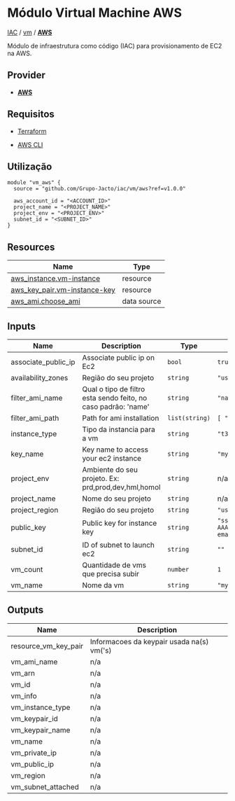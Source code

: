 # Módulo Virtual Machine AWS

[IAC](../../README.md) / [vm](../README.md) / **[AWS](./README.md)**

Módulo de infraestrutura como código (IAC) para provisionamento de EC2 na AWS.

## Provider

- [**AWS**](../../aws/README.md)

## Requisitos

- [Terraform](https://www.terraform.io/downloads.html)

- [AWS CLI](https://aws.amazon.com/pt/cli/)

## Utilização

```hcl
module "vm_aws" {
  source = "github.com/Grupo-Jacto/iac/vm/aws?ref=v1.0.0"

  aws_account_id = "<ACCOUNT_ID>"
  project_name = "<PROJECT_NAME>"
  project_env = "<PROJECT_ENV>"
  subnet_id = "<SUBNET_ID>"
}
```

## Resources

| Name                                                                                                                 | Type        |
| -------------------------------------------------------------------------------------------------------------------- | ----------- |
| [aws_instance.vm-instance](https://registry.terraform.io/providers/hashicorp/aws/latest/docs/resources/instance)     | resource    |
| [aws_key_pair.vm-instance-key](https://registry.terraform.io/providers/hashicorp/aws/latest/docs/resources/key_pair) | resource    |
| [aws_ami.choose_ami](https://registry.terraform.io/providers/hashicorp/aws/latest/docs/data-sources/ami)             | data source |

## Inputs

| Name                | Description                                                    | Type           | Default                                                                                                                                                                                                                                                                                                                                                                                                            | Required |
| ------------------- | -------------------------------------------------------------- | -------------- | ------------------------------------------------------------------------------------------------------------------------------------------------------------------------------------------------------------------------------------------------------------------------------------------------------------------------------------------------------------------------------------------------------------------ | :------: |
| associate_public_ip | Associate public ip on Ec2                                     | `bool`         | `true`                                                                                                                                                                                                                                                                                                                                                                                                             |    no    |
| availability_zones  | Região do seu projeto                                          | `string`       | `"us-east-1"`                                                                                                                                                                                                                                                                                                                                                                                                      |    no    |
| filter_ami_name     | Qual o tipo de filtro esta sendo feito, no caso padrão: 'name' | `string`       | `"name"`                                                                                                                                                                                                                                                                                                                                                                                                           |    no    |
| filter_ami_path     | Path for ami installation                                      | `list(string)` | `[ "ubuntu/images/hvm-ssd/ubuntu-jammy-22.04-amd64-server-*" ]`                                                                                                                                                                                                                                                                                                                                                    |    no    |
| instance_type       | Tipo da instancia para a vm                                    | `string`       | `"t3a.micro"`                                                                                                                                                                                                                                                                                                                                                                                                      |    no    |
| key_name            | Key name to access your ec2 instance                           | `string`       | `"my-key-pair"`                                                                                                                                                                                                                                                                                                                                                                                                    |    no    |
| project_env         | Ambiente do seu projeto. Ex: prd,prod,dev,hml,homol            | `string`       | n/a                                                                                                                                                                                                                                                                                                                                                                                                                |   yes    |
| project_name        | Nome do seu projeto                                            | `string`       | n/a                                                                                                                                                                                                                                                                                                                                                                                                                |   yes    |
| project_region      | Região do seu projeto                                          | `string`       | `"us-east-1"`                                                                                                                                                                                                                                                                                                                                                                                                      |    no    |
| public_key          | Public key for instance key                                    | `string`       | `"ssh-rsa AAAAB3NzaC1yc2EAAAADAQABAAABAQD3F6tyPEFEzV0LX3X8BsXdMsQz1x2cEikKDEY0aIj41qgxMCP/iteneqXSIFZBp5vizPvaoIR3Um9xK7PGoW8giupGn+EPuxIA4cDM4vzOqOkiMPhz5XK0whEjkVzTo4+S0puvDZuwIsdiW9mxhJc7tgBNL0cYlWSYVkz4G/fslNfRPW5mYAM49f4fhtxPb5ok4Q2Lg9dPKVHO/Bgeu5woMc7RY0p1ej6D4CKFE6lymSDJpW0YHX/wqE9+cfEauh7xZcG0q9t2ta6F6fmX0agvpFyZo8aFbXeUBr7osSCJNgvavWbM/06niWrOvYX2xwWdhXmXSrbX8ZbabVohBK41 email@example.com"` |    no    |
| subnet_id           | ID of subnet to launch ec2                                     | `string`       | `""`                                                                                                                                                                                                                                                                                                                                                                                                               |    no    |
| vm_count            | Quantidade de vms que precisa subir                            | `number`       | `1`                                                                                                                                                                                                                                                                                                                                                                                                                |    no    |
| vm_name             | Nome da vm                                                     | `string`       | `"my-vm"`                                                                                                                                                                                                                                                                                                                                                                                                          |    no    |

## Outputs

| Name                 | Description                               |
| -------------------- | ----------------------------------------- |
| resource_vm_key_pair | Informacoes da keypair usada na(s) vm('s) |
| vm_ami_name          | n/a                                       |
| vm_arn               | n/a                                       |
| vm_id                | n/a                                       |
| vm_info              | n/a                                       |
| vm_instance_type     | n/a                                       |
| vm_keypair_id        | n/a                                       |
| vm_keypair_name      | n/a                                       |
| vm_name              | n/a                                       |
| vm_private_ip        | n/a                                       |
| vm_public_ip         | n/a                                       |
| vm_region            | n/a                                       |
| vm_subnet_attached   | n/a                                       |

<!-- END_TF_DOCS -->
